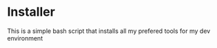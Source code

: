 # Installer

This is a simple bash script that installs all my prefered tools for my dev environment
